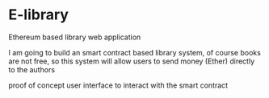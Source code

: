 # E-library
Ethereum based library web application


I am going to build an smart contract based library system, of course books are not free, so this system will allow users to send money (Ether) directly to the authors


proof of concept user interface to interact with the smart contract 